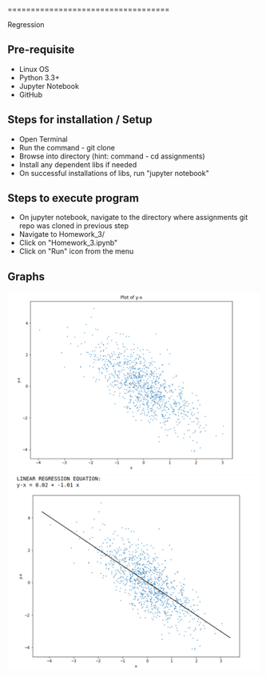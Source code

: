 
===================================

Regression

## Pre-requisite
* Linux OS
* Python 3.3+
* Jupyter Notebook
* GitHub

## Steps for installation / Setup
* Open Terminal
* Run the command - git clone 
* Browse into directory (hint: command - cd assignments)
* Install any dependent libs if needed
* On successful installations of libs, run "jupyter notebook"

## Steps to execute program
* On jupyter notebook, navigate to the directory where assignments git repo was cloned in previous step
* Navigate to Homework_3/
* Click on "Homework_3.ipynb"
* Click on "Run" icon from the menu

## Graphs
![image info](./graph1.png)
![image info](./graph2.png)

